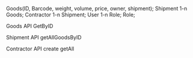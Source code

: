 Goods(ID, Barcode, weight, volume, price, owner, shipment);
Shipment 1-n Goods;
Contractor 1-n Shipment;
User 1-n Role;
Role;

Goods API
GetByID

Shipment API
getAllGoodsByID

Contractor API
create
getAll